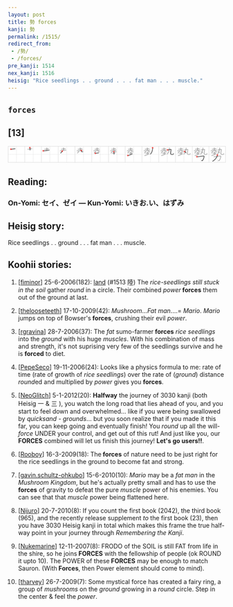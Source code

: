 ```yaml
---
layout: post
title: 勢 forces
kanji: 勢
permalink: /1515/
redirect_from:
 - /勢/
 - /forces/
pre_kanji: 1514
nex_kanji: 1516
heisig: "Rice seedlings . . ground . . . fat man . . . muscle."
---
```


## `forces`

## [13]

<div class="stroke"><img src="../images/E58BA2.png" /></div>

## Reading:

### On-Yomi: セイ、ゼイ &mdash; Kun-Yomi: いきお.い、はずみ

## Heisig story:

Rice seedlings . . ground . . . fat man . . . muscle.

## Koohii stories:

1) [<a href="http://kanji.koohii.com/profile/fiminor">fiminor</a>] 25-6-2006(182): <a href="../1513">land</a> (#1513 陸) The <em>rice-seedlings still stuck in the soil</em> gather <em>round</em> in a circle. Their combined <em>power</em><strong> forces</strong> them out of the ground at last.

2) [<a href="http://kanji.koohii.com/profile/thelooseteeth">thelooseteeth</a>] 17-10-2009(42): <em>Mushroom</em>...<em>Fat man</em>....= <em>Mario</em>. <em>Mario</em> jumps on top of Bowser&#039;s<strong> forces</strong>, crushing their evil <em>power</em>.

3) [<a href="http://kanji.koohii.com/profile/rgravina">rgravina</a>] 28-7-2006(37): The <em>fat</em> sumo-farmer<strong> forces</strong> <em>rice seedlings</em> into the <em>ground</em> with his huge <em>muscles</em>. With his combination of mass and strength, it&#039;s not suprising very few of the seedlings survive and he is <strong>forced</strong> to diet.

4) [<a href="http://kanji.koohii.com/profile/PepeSeco">PepeSeco</a>] 19-11-2006(24): Looks like a physics formula to me: rate of time (rate of growth of <em>rice seedlings</em>) over the rate of (<em>ground</em>) distance <em>round</em>ed and multiplied by <em>power</em> gives you <strong>forces</strong>.

5) [<a href="http://kanji.koohii.com/profile/NeoGlitch">NeoGlitch</a>] 5-1-2012(20): <strong>Halfway</strong> the journey of 3030 kanji (both Heisig 一 &amp; 三 ), you watch the long road that lies ahead of you, and you start to feel down and overwhelmed... like if you were being swallowed by <em>quicksand - grounds</em>... but you soon realize that if you made it this far, you can keep going and eventually finish! You <em>round</em> up all the will-<em>force</em> UNDER your control, and get out of this rut! And just like you, our<strong> FORCES</strong> combined will let us finish this journey! <strong>Let&#039;s go users!!</strong>.

6) [<a href="http://kanji.koohii.com/profile/Rooboy">Rooboy</a>] 16-3-2009(18): The<strong> forces</strong> of nature need to be just right for the rice seedlings in the ground to become fat and strong.

7) [<a href="http://kanji.koohii.com/profile/gavin.schultz-ohkubo">gavin.schultz-ohkubo</a>] 15-6-2010(10): <em>Mario</em> may be a <em>fat man</em> in the <em>Mushroom Kingdom</em>, but he&#039;s actually pretty small and has to use the<strong> forces</strong> of gravity to defeat the pure <em>muscle</em> power of his enemies. You can see that that <em>muscle</em> power being flattened here.

8) [<a href="http://kanji.koohii.com/profile/Nijuro">Nijuro</a>] 20-7-2010(8): If you count the first book (2042), the third book (965), and the recently release supplement <em>to</em> the first book (23), then you have 3030 Heisig kanji in total which makes this frame the true half-way point in your journey through <em>Remembering the Kanji</em>.

9) [<a href="http://kanji.koohii.com/profile/Nukemarine">Nukemarine</a>] 12-11-2007(8): FRODO of the SOIL is still FAT from life in the shire, so he joins<strong> FORCES</strong> with the fellowship of people (ok ROUND it upto 10). The POWER of these<strong> FORCES</strong> may be enough to match Sauron. (With<strong> Forces</strong>, then Power element should come to mind).

10) [<a href="http://kanji.koohii.com/profile/tharvey">tharvey</a>] 26-7-2009(7): Some mystical force has created a fairy ring, a group of <em>mushrooms</em> on the <em>ground</em> growing in a <em>round</em> circle. Step in the center &amp; feel the <em>power</em>.
